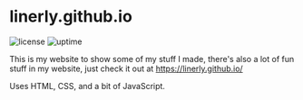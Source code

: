 # linerly.github.io

![license](https://img.shields.io/github/license/Linerly/linerly.github.io?style=plastic)
![uptime](https://img.shields.io/uptimerobot/status/m785926106-ad9c782f806b5cbcdcbd4c78?style=plastic)

This is my website to show some of my stuff I made, there's also a lot of fun stuff in my website, just check it out at https://linerly.github.io/

Uses HTML, CSS, and a bit of JavaScript.
